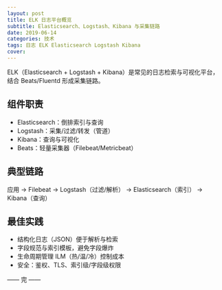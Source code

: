 ```yaml
---
layout: post
title: ELK 日志平台概览
subtitle: Elasticsearch、Logstash、Kibana 与采集链路
date: 2019-06-14
categories: 技术
tags: 日志 ELK Elasticsearch Logstash Kibana
cover: 
---
```


ELK（Elasticsearch + Logstash + Kibana）是常见的日志检索与可视化平台，结合 Beats/Fluentd 形成采集链路。

## 组件职责
- Elasticsearch：倒排索引与查询
- Logstash：采集/过滤/转发（管道）
- Kibana：查询与可视化
- Beats：轻量采集器（Filebeat/Metricbeat）

## 典型链路
应用 → Filebeat → Logstash（过滤/解析） → Elasticsearch（索引） → Kibana（查询）

## 最佳实践
- 结构化日志（JSON）便于解析与检索
- 字段规范与索引模板，避免字段爆炸
- 生命周期管理 ILM（热/温/冷）控制成本
- 安全：鉴权、TLS、索引级/字段级权限

—— 完 ——


